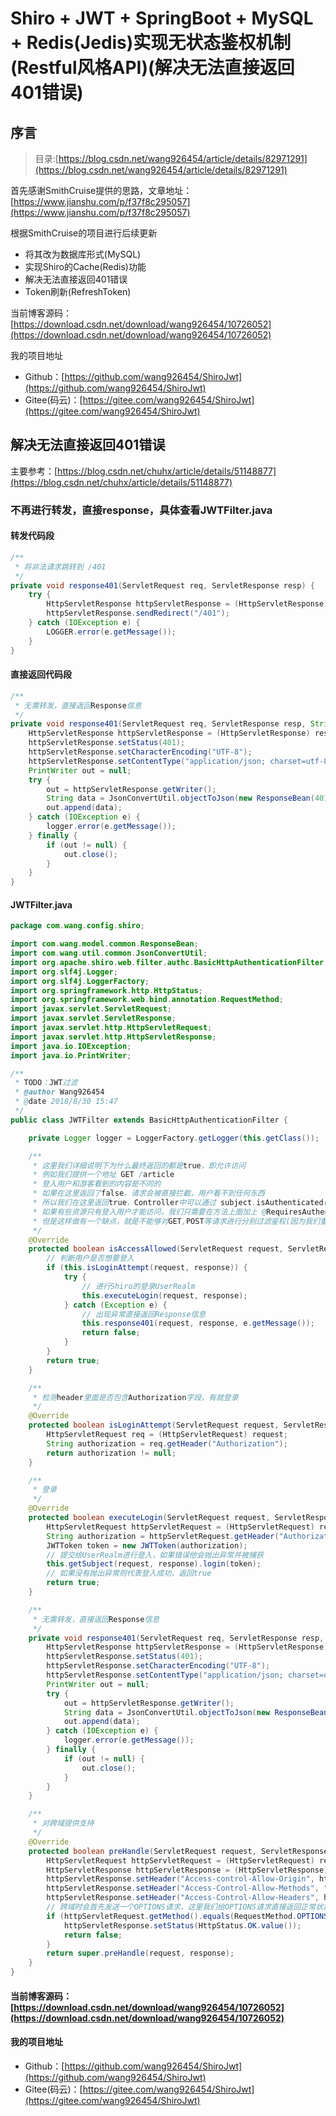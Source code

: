 # Shiro + JWT + SpringBoot + MySQL + Redis(Jedis)实现无状态鉴权机制(Restful风格API)(解决无法直接返回401错误)

## 序言

> 目录:[https://blog.csdn.net/wang926454/article/details/82971291](https://blog.csdn.net/wang926454/article/details/82971291)

首先感谢SmithCruise提供的思路，文章地址：[https://www.jianshu.com/p/f37f8c295057](https://www.jianshu.com/p/f37f8c295057)<br/>

根据SmithCruise的项目进行后续更新<br/>
* 将其改为数据库形式(MySQL)
* 实现Shiro的Cache(Redis)功能
* 解决无法直接返回401错误
* Token刷新(RefreshToken)

当前博客源码：[https://download.csdn.net/download/wang926454/10726052](https://download.csdn.net/download/wang926454/10726052)

我的项目地址
* Github：[https://github.com/wang926454/ShiroJwt](https://github.com/wang926454/ShiroJwt)
* Gitee(码云)：[https://gitee.com/wang926454/ShiroJwt](https://gitee.com/wang926454/ShiroJwt)

## 解决无法直接返回401错误

主要参考：[https://blog.csdn.net/chuhx/article/details/51148877](https://blog.csdn.net/chuhx/article/details/51148877)

### 不再进行转发，直接response，具体查看JWTFilter.java

#### 转发代码段
```java
/**
 * 将非法请求跳转到 /401
 */
private void response401(ServletRequest req, ServletResponse resp) {
    try {
        HttpServletResponse httpServletResponse = (HttpServletResponse) resp;
        httpServletResponse.sendRedirect("/401");
    } catch (IOException e) {
        LOGGER.error(e.getMessage());
    }
}
```

#### 直接返回代码段
```java
/**
 * 无需转发，直接返回Response信息
 */
private void response401(ServletRequest req, ServletResponse resp, String msg) {
    HttpServletResponse httpServletResponse = (HttpServletResponse) resp;
    httpServletResponse.setStatus(401);
    httpServletResponse.setCharacterEncoding("UTF-8");
    httpServletResponse.setContentType("application/json; charset=utf-8");
    PrintWriter out = null;
    try {
        out = httpServletResponse.getWriter();
        String data = JsonConvertUtil.objectToJson(new ResponseBean(401, "无权访问(Unauthorized):" + msg, null));
        out.append(data);
    } catch (IOException e) {
        logger.error(e.getMessage());
    } finally {
        if (out != null) {
            out.close();
        }
    }
}
```

#### JWTFilter.java
```java
package com.wang.config.shiro;

import com.wang.model.common.ResponseBean;
import com.wang.util.common.JsonConvertUtil;
import org.apache.shiro.web.filter.authc.BasicHttpAuthenticationFilter;
import org.slf4j.Logger;
import org.slf4j.LoggerFactory;
import org.springframework.http.HttpStatus;
import org.springframework.web.bind.annotation.RequestMethod;
import javax.servlet.ServletRequest;
import javax.servlet.ServletResponse;
import javax.servlet.http.HttpServletRequest;
import javax.servlet.http.HttpServletResponse;
import java.io.IOException;
import java.io.PrintWriter;

/**
 * TODO：JWT过滤
 * @author Wang926454
 * @date 2018/8/30 15:47
 */
public class JWTFilter extends BasicHttpAuthenticationFilter {

    private Logger logger = LoggerFactory.getLogger(this.getClass());

    /**
     * 这里我们详细说明下为什么最终返回的都是true，即允许访问
     * 例如我们提供一个地址 GET /article
     * 登入用户和游客看到的内容是不同的
     * 如果在这里返回了false，请求会被直接拦截，用户看不到任何东西
     * 所以我们在这里返回true，Controller中可以通过 subject.isAuthenticated() 来判断用户是否登入
     * 如果有些资源只有登入用户才能访问，我们只需要在方法上面加上 @RequiresAuthentication 注解即可
     * 但是这样做有一个缺点，就是不能够对GET,POST等请求进行分别过滤鉴权(因为我们重写了官方的方法)，但实际上对应用影响不大
     */
    @Override
    protected boolean isAccessAllowed(ServletRequest request, ServletResponse response, Object mappedValue) {
        // 判断用户是否想要登入
        if (this.isLoginAttempt(request, response)) {
            try {
                // 进行Shiro的登录UserRealm
                this.executeLogin(request, response);
            } catch (Exception e) {
                // 出现异常直接返回Response信息
                this.response401(request, response, e.getMessage());
                return false;
            }
        }
        return true;
    }

    /**
     * 检测header里面是否包含Authorization字段，有就登录
     */
    @Override
    protected boolean isLoginAttempt(ServletRequest request, ServletResponse response) {
        HttpServletRequest req = (HttpServletRequest) request;
        String authorization = req.getHeader("Authorization");
        return authorization != null;
    }

    /**
     * 登录
     */
    @Override
    protected boolean executeLogin(ServletRequest request, ServletResponse response) throws Exception {
        HttpServletRequest httpServletRequest = (HttpServletRequest) request;
        String authorization = httpServletRequest.getHeader("Authorization");
        JWTToken token = new JWTToken(authorization);
        // 提交给UserRealm进行登入，如果错误他会抛出异常并被捕获
        this.getSubject(request, response).login(token);
        // 如果没有抛出异常则代表登入成功，返回true
        return true;
    }

    /**
     * 无需转发，直接返回Response信息
     */
    private void response401(ServletRequest req, ServletResponse resp, String msg) {
        HttpServletResponse httpServletResponse = (HttpServletResponse) resp;
        httpServletResponse.setStatus(401);
        httpServletResponse.setCharacterEncoding("UTF-8");
        httpServletResponse.setContentType("application/json; charset=utf-8");
        PrintWriter out = null;
        try {
            out = httpServletResponse.getWriter();
            String data = JsonConvertUtil.objectToJson(new ResponseBean(401, "无权访问(Unauthorized):" + msg, null));
            out.append(data);
        } catch (IOException e) {
            logger.error(e.getMessage());
        } finally {
            if (out != null) {
                out.close();
            }
        }
    }

    /**
     * 对跨域提供支持
     */
    @Override
    protected boolean preHandle(ServletRequest request, ServletResponse response) throws Exception {
        HttpServletRequest httpServletRequest = (HttpServletRequest) request;
        HttpServletResponse httpServletResponse = (HttpServletResponse) response;
        httpServletResponse.setHeader("Access-control-Allow-Origin", httpServletRequest.getHeader("Origin"));
        httpServletResponse.setHeader("Access-Control-Allow-Methods", "GET,POST,OPTIONS,PUT,DELETE");
        httpServletResponse.setHeader("Access-Control-Allow-Headers", httpServletRequest.getHeader("Access-Control-Request-Headers"));
        // 跨域时会首先发送一个OPTIONS请求，这里我们给OPTIONS请求直接返回正常状态
        if (httpServletRequest.getMethod().equals(RequestMethod.OPTIONS.name())) {
            httpServletResponse.setStatus(HttpStatus.OK.value());
            return false;
        }
        return super.preHandle(request, response);
    }
}
```

#### 当前博客源码：[https://download.csdn.net/download/wang926454/10726052](https://download.csdn.net/download/wang926454/10726052)

#### 我的项目地址
* Github：[https://github.com/wang926454/ShiroJwt](https://github.com/wang926454/ShiroJwt)
* Gitee(码云)：[https://gitee.com/wang926454/ShiroJwt](https://gitee.com/wang926454/ShiroJwt)